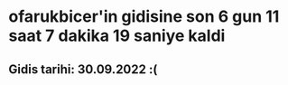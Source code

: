 # ofarukbicer'in gidisine son 6 gun 11 saat 7 dakika 19 saniye kaldi

## Gidis tarihi: 30.09.2022 :(